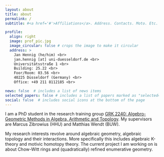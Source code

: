```yaml
---
layout: about
title: about
permalink: /
subtitle: #<a href='#'>Affiliations</a>. Address. Contacts. Moto. Etc.

profile:
  align: right
  image: prof_pic.jpg
  image_circular: false # crops the image to make it circular
  address: >
    Jan Hennig (he/him) <br>
    jan.hennig [at] uni-duesseldorf.de <br>
    Universitätsstraße 1 <br>
    Building: 25.22 <br>
    Foor/Room: 03.56 <br>
    40225 Düsseldorf (Germany) <br>
    Office: +49 211 8112185 <br>

news: false  # includes a list of news items
selected_papers: false # includes a list of papers marked as "selected={true}"
social: false  # includes social icons at the bottom of the page
---
```

I am a PhD student in the research training group [GRK 2240: Algebro-Geometric Methods in Algebra, Arithmetic and Topology](https://reh.math.uni-duesseldorf.de/~grk2240/index.html). My supervisors are Marcus Zibrowius (HHU) and Matthias Wendt (BUW).

My research interests revolve around algebraic geometry, algebraic topology and their interactions. More specifically this includes algebraic K-theory and motivic homotopy theory. The current project I am working on is about Chow-Witt rings and (quadratically) refined enumerative geometry.